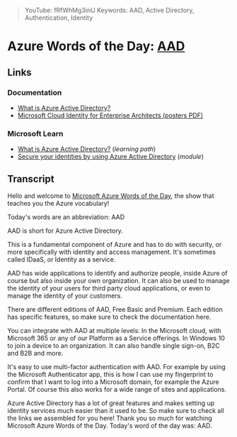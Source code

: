 > YouTube: fRfWhMg3inU
> Keywords: AAD, Active Directory, Authentication, Identity

# Azure Words of the Day: [AAD](/topic/aad)

<!--YOUTUBEEMBED -->

## Links

### Documentation

- [What is Azure Active Directory?](http://gslb.ch/449)
- [Microsoft Cloud Identity for Enterprise Architects (posters PDF)](http://gslb.ch/440)

### Microsoft Learn

- [What is Azure Active Directory?](http://gslb.ch/450) (*learning path*)
- [Secure your identities by using Azure Active Directory](http://gslb.ch/451) (*module*)

## Transcript

Hello and welcome to [Microsoft Azure Words of the Day](/), the show that teaches you the Azure vocabulary!

Today's words are an abbreviation: AAD

AAD is short for Azure Active Directory.

This is a fundamental component of Azure and has to do with security, or more specifically with identity and access management. It's sometimes called IDaaS, or Identity as a service.

AAD has wide applications to identify and authorize people, inside Azure of course but also inside your own organization. It can also be used to manage the identity of your users for third party cloud applications, or even to manage the identity of your customers.

There are different editions of AAD, Free Basic and Premium. Each edition has specific features, so make sure to check the documentation here.

You can integrate with AAD at multiple levels: In the Microsoft cloud, with Microsoft 365 or any of our Platform as a Service offerings. In Windows 10 to join a device to an organization. It can also handle single sign-on, B2C and B2B and more.

It's easy to use multi-factor authentication with AAD. For example by using the Microsoft Authenticator app, this is how I can use my fingerprint to confirm that I want to log into a Microsoft domain, for example the Azure Portal. Of course this also works for a wide range of sites and applications.

Azure Active Directory has a lot of great features and makes setting up identity services much easier than it used to be. So make sure to check all the links we assembled for you here! Thank you so much for watching Microsoft Azure Words of the Day. Today's word of the day was: AAD.
